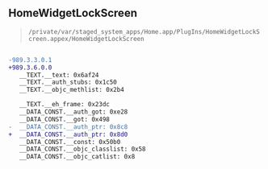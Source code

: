 ## HomeWidgetLockScreen

> `/private/var/staged_system_apps/Home.app/PlugIns/HomeWidgetLockScreen.appex/HomeWidgetLockScreen`

```diff

-989.3.3.0.1
+989.3.6.0.0
   __TEXT.__text: 0x6af24
   __TEXT.__auth_stubs: 0x1c50
   __TEXT.__objc_methlist: 0x2b4

   __TEXT.__eh_frame: 0x23dc
   __DATA_CONST.__auth_got: 0xe28
   __DATA_CONST.__got: 0x498
-  __DATA_CONST.__auth_ptr: 0x8c8
+  __DATA_CONST.__auth_ptr: 0x8d0
   __DATA_CONST.__const: 0x50b0
   __DATA_CONST.__objc_classlist: 0x58
   __DATA_CONST.__objc_catlist: 0x8

```
